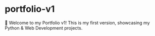 # portfolio-v1
🚀 Welcome to my Portfolio v1! This is my first version, showcasing my Python &amp; Web Development projects.
